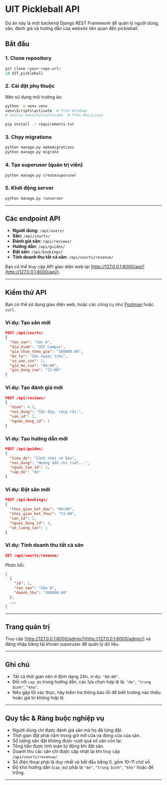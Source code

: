 # UIT Pickleball API

Dự án này là một backend Django REST Framework để quản lý người dùng, sân, đánh giá và hướng dẫn của website liên quan đến pickleball.

## Bắt đầu

### 1. Clone repository

```sh
git clone <your-repo-url>
cd UIT_pickleball
```

### 2. Cài đặt phụ thuộc

Nên sử dụng môi trường ảo:

```sh
python -m venv venv
venv\Scripts\activate  # Trên Windows
# source venv/bin/activate  # Trên Mac/Linux

pip install -r requirements.txt
```

### 3. Chạy migrations

```sh
python manage.py makemigrations
python manage.py migrate
```

### 4. Tạo superuser (quản trị viên)

```sh
python manage.py createsuperuser
```

### 5. Khởi động server

```sh
python manage.py runserver
```

---

## Các endpoint API

- **Người dùng:** `/api/users/`
- **Sân:** `/api/courts/`
- **Đánh giá sân:** `/api/reviews/`
- **Hướng dẫn:** `/api/guides/`
- **Đặt sân:** `/api/bookings/`
- **Tính doanh thu tất cả sân:** `/api/courts/revenue/`

Bạn có thể truy cập API giao diện web tại [http://127.0.0.1:8000/api/](http://127.0.0.1:8000/api/).

---

## Kiểm thử API

Bạn có thể sử dụng giao diện web, hoặc các công cụ như [Postman](https://www.postman.com/) hoặc `curl`.

### Ví dụ: Tạo sân mới

```json
POST /api/courts/
{
  "ten_san": "Sân A",
  "dia_diem": "UIT Campus",
  "gia_thue_theo_gio": "100000.00",
  "mo_ta": "Sân ngoài trời",
  "so_san_con": 2,
  "gio_mo_cua": "08:00",
  "gio_dong_cua": "22:00"
}
```

### Ví dụ: Tạo đánh giá mới

```json
POST /api/reviews/
{
  "diem": 4.5,
  "noi_dung": "Sân đẹp, rộng rãi.",
  "san_id": 1,
  "nguoi_dung_id": 1
}
```

### Ví dụ: Tạo hướng dẫn mới

```json
POST /api/guides/
{
  "tieu_de": "Cách chơi cơ bản",
  "noi_dung": "Hướng dẫn chi tiết...",
  "nguoi_tao_id": 1,
  "cap_do": "de"
}
```

### Ví dụ: Đặt sân mới

```json
POST /api/bookings/
{
  "thoi_gian_bat_dau": "09:00",
  "thoi_gian_ket_thuc": "11:00",
  "san_id": 1,
  "nguoi_dung_id": 1,
  "so_luong_san": 1
}
```

### Ví dụ: Tính doanh thu tất cả sân

```json
GET /api/courts/revenue/
```

_Phản hồi:_

```json
[
  {
    "id": 1,
    "ten_san": "Sân A",
    "doanh_thu": "200000.00"
  },
  ...
]
```

---

## Trang quản trị

Truy cập [http://127.0.0.1:8000/admin/](http://127.0.0.1:8000/admin/) và đăng nhập bằng tài khoản superuser để quản lý dữ liệu.

---

## Ghi chú

- Tất cả thời gian nên ở định dạng 24h, ví dụ: `"08:00"`.
- Đối với `cap_do` trong hướng dẫn, các lựa chọn hợp lệ là: `"de"`, `"trung binh"`, `"kho"`.
- Nếu gặp lỗi xác thực, hãy kiểm tra thông báo lỗi để biết trường nào thiếu hoặc giá trị không hợp lệ.

---

## Quy tắc & Ràng buộc nghiệp vụ

- Người dùng chỉ được đánh giá sân mà họ đã từng đặt.
- Thời gian đặt phải nằm trong giờ mở cửa và đóng cửa của sân.
- Số lượng sân đặt không được vượt quá số sân còn lại.
- Tổng tiền được tính toán tự động khi đặt sân.
- Doanh thu các sân chỉ được cập nhật lại khi truy cập `/api/courts/revenue/`.
- Số điện thoại phải là duy nhất và bắt đầu bằng 0, gồm 10–11 chữ số.
- Độ khó hướng dẫn (`cap_do`) phải là `"de"`, `"trung binh"`, `"kho"` hoặc để trống.

---

